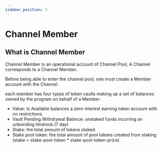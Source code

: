 ```yaml
---
sidebar_position: 3
---
```


# Channel Member

## What is Channel Member

Channel Member is an operational account of Channel Pool, A Channel corresponds to a Channel Member.

Before being able to enter the channel pool, one must create a Member account with the Channel.

each member has four types of token vaults making up a set of balances owned by the program on behalf of a Member:

* Value: Is Available balances a zero-interest earning token account with no restrictions.
* Vault Pending Withdrawal Balance: unstaked funds incurring an unbonding timelock.(7 day)
* Stake: the total amount of tokens staked.
* Stake pool token: the total amount of pool tokens created from staking (stake = stake-pool-token * stake-pool-token-price).
